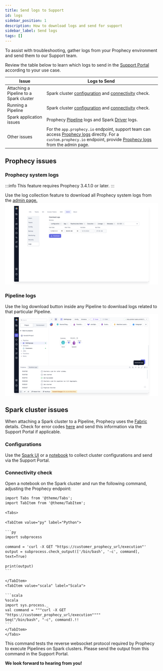 ```yaml
---
title: Send logs to Support
id: logs
sidebar_position: 1
description: How to download logs and send for support
sidebar_label: Send logs
tags: []
---
```


To assist with troubleshooting, gather logs from your Prophecy environment and send them to our Support team.

Review the table below to learn which logs to send in the [Support Portal](https://prophecy.zendesk.com/) according to your use case.

| **Issue**                               | **Logs to Send**                                                                                                                                                                                                                        |
| --------------------------------------- | --------------------------------------------------------------------------------------------------------------------------------------------------------------------------------------------------------------------------------------- |
| Attaching a Pipeline to a Spark cluster | Spark cluster [configuration](./logs.md#configurations) and [connectivity](./logs.md#connectivity-check) check.                                                                                                                         |
| Running a Pipeline                      | Spark cluster [configuration](./logs.md#configurations) and [connectivity](./logs.md#connectivity-check) check.                                                                                                                         |
| Spark application issues                | Prophecy [Pipeline](./logs.md#pipeline-logs) logs and Spark [Driver](https://docs.databricks.com/en/compute/troubleshooting/debugging-spark-ui.html#driver-logs) logs.                                                                  |
| Other issues                            | For the `app.prophecy.io` endpoint, support team can access [Prophecy logs](./logs.md#prophecy-system-logs) directly. For a `custom.prophecy.io` endpoint, provide [Prophecy logs](./logs.md#prophecy-system-logs) from the admin page. |

## Prophecy issues

### Prophecy system logs

:::info
This feature requires Prophecy 3.4.1.0 or later.
:::

Use the log collection feature to download all Prophecy system logs from the [admin page.](/docs/architecture/self-hosted/download-logs.md#navigate-to-the-download-logs-ui)
![img](./../img/prophecy_logs.png)

### Pipeline logs

Use the log download button inside any Pipeline to download logs related to that particular Pipeline.
![img](./../img/pipeline_logs.png)

## Spark cluster issues

When attaching a Spark cluster to a Pipeline, Prophecy uses the [Fabric](docs/concepts/fabrics/fabrics.md) details. Check for error codes [here](/docs/Spark/fabrics/diagnostics.md) and send this information via the Support Portal if applicable.

### Configurations

Use the [Spark UI](./cluster-config.md#configUI) or a [notebook](./cluster-config.md#configNB) to collect cluster configurations and send via the Support Portal.

### Connectivity check

Open a notebook on the Spark cluster and run the following command, adjusting the Prophecy endpoint:

````mdx-code-block
import Tabs from '@theme/Tabs';
import TabItem from '@theme/TabItem';

<Tabs>

<TabItem value="py" label="Python">

```py
import subprocess

command = 'curl -X GET "https://customer_prophecy_url/execution"'
output = subprocess.check_output(['/bin/bash', '-c', command], text=True)

print(output)
```

</TabItem>
<TabItem value="scala" label="Scala">

```scala
%scala
import sys.process._
val command = """curl -X GET "https://customer_prophecy_url/execution""""
Seq("/bin/bash", "-c", command).!!
```
</TabItem>
</Tabs>

````

This command tests the reverse websocket protocol required by Prophecy to execute Pipelines on Spark clusters. Please send the output from this command in the Support Portal.

**We look forward to hearing from you!**
